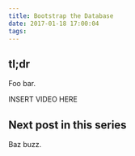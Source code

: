 ```yaml
---
title: Bootstrap the Database
date: 2017-01-18 17:00:04
tags:
---
```


## tl;dr

Foo bar.

INSERT VIDEO HERE

## Next post in this series

Baz buzz. 
